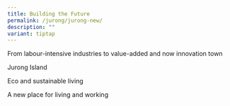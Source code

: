 ```yaml
---
title: Building the Future
permalink: /jurong/jurong-new/
description: ""
variant: tiptap
---
```

From labour-intensive industries to value-added and now innovation town

Jurong Island

Eco and sustainable living

A new place for living and working